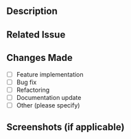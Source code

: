## Description
<!-- Provide a brief summary of the changes introduced in this pull request. -->

## Related Issue
<!-- If applicable, reference the issue this PR addresses (e.g., Fixes #123). -->

## Changes Made
- [ ] Feature implementation
- [ ] Bug fix
- [ ] Refactoring
- [ ] Documentation update
- [ ] Other (please specify)

## Screenshots (if applicable)
<!-- Attach relevant screenshots to showcase the changes. -->
